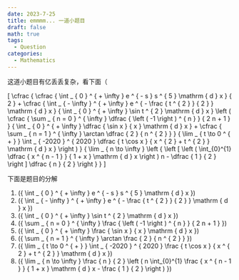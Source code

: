 ```yaml
---
date: 2023-7-25
title: emmmm... 一道小题目
draft: false
math: true
tags:
  - Question
categories:
  - Mathematics
---
```


这道小题目有亿丢丢复杂，看下面（

\[
\cfrac { \cfrac { \int _ { 0 } ^ { + \infty } e ^ { - s } s ^ { 5 } \mathrm { d } x } { 2 } + \cfrac { \int _ { - \infty } ^ { + \infty } e ^ { - \frac { t ^ { 2 } } { 2 } } \mathrm { d } x  } { \int _ { 0 } ^ { + \infty } \sin t ^ { 2 } \mathrm { d } x } \left ( \cfrac { \sum _ { n = 0 } ^ { \infty } \dfrac { \left ( -1 \right ) ^ { n } } { 2 n + 1 } } { \int _ { 0 } ^ { + \infty } \dfrac { \sin x } { x } \mathrm { d } x } + \cfrac { \sum _ { n = 1 } ^ { \infty } \arctan \dfrac { 2 } { n ^ { 2 } } } { \lim _ { t \to 0 ^ { + } } \int _ { -2020 } ^ { 2020 } \dfrac { t \cos x } { x ^ { 2 } + t ^ { 2 } } \mathrm { d } x } \right ) } { \lim _ { n \to \infty } \left \{ \left [ \left ( \int_{0}^{1} \dfrac { x ^ { n - 1 } } { 1 + x } \mathrm { d } x  \right ) n - \dfrac { 1 } { 2 } \right ] \dfrac { n } { 2 } \right \} }
\]

下面是题目的分解

1. \({ \int _ { 0 } ^ { + \infty } e ^ { - s } s ^ { 5 } \mathrm { d } x }\)
2. \({ \int _ { - \infty } ^ { + \infty } e ^ { - \frac { t ^ { 2 } } { 2 } } \mathrm { d } x  }\)
3. \({ \int _ { 0 } ^ { + \infty } \sin t ^ { 2 } \mathrm { d } x }\)
4. \({ \sum _ { n = 0 } ^ { \infty } \frac { \left ( -1 \right ) ^ { n } } { 2 n + 1 } }\)
5. \({ \int _ { 0 } ^ { + \infty } \frac { \sin x } { x } \mathrm { d } x }\)
6. \({ \sum _ { n = 1 } ^ { \infty } \arctan \frac { 2 } { n ^ { 2 } } }\)
7. \({ \lim _ { t \to 0 ^ { + } } \int _ { -2020 } ^ { 2020 } \frac { t \cos x } { x ^ { 2 } + t ^ { 2 } } \mathrm { d } x }\)
8. \({ \lim _ { n \to \infty } \frac { n } { 2 } \left ( n \int_{0}^{1} \frac { x ^ { n - 1 } } { 1 + x } \mathrm { d } x   - \frac { 1 } { 2 } \right ) }\)
